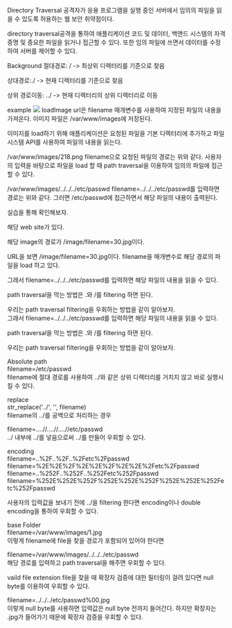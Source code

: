 Directory Traversal
공격자가 응용 프로그램을 실행 중인 서버에서 임의의 파일을 읽을 수 있도록 허용하는 웹 보안 취약점이다.

directory traversal공격을 통하여 애플리케이션 코드 및 데이터, 백앤드 시스템의 자격 증명 및 중요한 파일을 읽거나 접근할 수 있다. 또한 임의 파일에 쓰면서 데이터를 수정하여 서버를 제어할 수 있다.

Background
절대경로: / -> 최상위 디렉터리를 기준으로 찾음

상대경로:./ -> 현재 디렉터리를 기준으로 찾음

상위 경로이동: ../ -> 현재 디렉터리의 상위 디렉터리로 이동

example
<img src="/loadImage?filename=218.png">
loadImage url은 filename 매개변수를 사용하여 지정된 파일의 내용을 가져온다. 이미지 파일은 /var/www/images에 저장된다.

이미지를 load하기 위해 애플리케이션은 요청된 파일을 기본 디렉터리에 추가하고 파일 시스템 API를 사용하여 파일의 내용을 읽는다. 

/var/www/images/218.png
filename으로 요청된 파일의 경로는 위와 같다. 사용자의 입력을 바탕으로 파일을 load 할 때 path traversal을 이용하여 임의의 파일에 접근할 수 있다.

/var/www/images/../../../etc/passwd
filename=../../../etc/passwd를 입력하면 경로는 위와 같다. 그러면 /etc/passwd에 접근하면서 해당 파일의 내용이 출력된다.

실습을 통해 확인해보자.
         
           
해당 web site가 있다.
           
          
해당 image의 경로가 /image/filename=30.jpg이다.            
                  
         
URL을 보면 /image/filename=30.jpg이다. filename을 매개변수로 해당 경로의 파일을 load 하고 있다.        
          
           
그래서 filename=../../../etc/passwd를 입력하면 해당 파일의 내용을 읽을 수 있다.      
             
path traversal을 막는 방법은 .와 /를 filtering 하면 된다.          
          
우리는 path traversal filtering을 우회하는 방법을 같이 알아보자.      
그래서 filename=../../../etc/passwd를 입력하면 해당 파일의 내용을 읽을 수 있다.         
         
path traversal을 막는 방법은 .와 /를 filtering 하면 된다.          
         
우리는 path traversal filtering을 우회하는 방법을 같이 알아보자.          
           
Absolute path          
filename=/etc/passwd          
filename에 절대 경로를 사용하여 ../와 같은 상위 디렉터리를 거치지 않고 바로 실행시킬 수 있다.         
                
replace        
str_replace('../', '', filename)            
filename의 ../를 공백으로 처리하는 경우         
            
filename=....//....//....//etc/passwd           
../ 내부에 ../를 넣음으로써 ../를 만들어 우회할 수 있다.          
              
encoding        
filename=..%2F..%2F..%2Fetc%2Fpasswd           
filename=%2E%2E%2F%2E%2E%2F%2E%2E%2Fetc%2Fpasswd           
filename=..%252F..%252F..%252Fetc%252Fpasswd        
filename=%252E%252E%252F%252E%252E%252F%252E%252E%252Fetc%252Fpasswd          
          
사용자의 입력값을 보내기 전에 ../을 filtering 한다면 encoding이나 double encoding을 통하여 우회할 수 있다.         
            
base Folder          
filename=/var/www/images/1.jpg          
이렇게 filename에 file을 찾을 경로가 포함되어 있어야 한다면          
      
filename=/var/www/images/../../../etc/passwd           
해당 경로를 입력하고 path traversal을 해주면 우회할 수 있다.       
         
vaild file extension
file을 찾을 때 확장자 검증에 대한 필터링이 걸려 있다면 null byte를 이용하여 우회할 수 있다.      
         
filename=../../../etc/passwd%00.jpg         
이렇게 null byte를 사용하면 입력값은 null byte 전까지 들어간다. 하지만 확장자는 .jpg가 들어가기 때문에 확장자 검증을 우회할 수 있다.         

